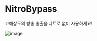 # NitroBypass
고해상도의 방송 송출을 니트로 없이 사용하세요!

![image](https://user-images.githubusercontent.com/36400787/145783077-fcb24558-928b-425e-b09c-5cc4032d57e7.png)
